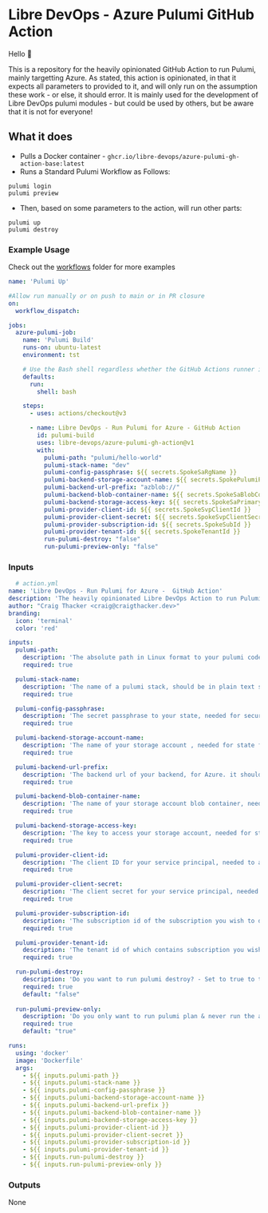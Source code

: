 # Libre DevOps - Azure Pulumi GitHub Action

Hello :wave:

This is a repository for the heavily opinionated GitHub Action to run Pulumi, mainly targetting Azure. As stated, this action is opinionated, in that it expects all parameters to provided to it, and will only run on the assumption these work - or else, it should error.  It is mainly used for the development of Libre DevOps pulumi modules - but could be used by others, but be aware that it is not for everyone!

## What it does

- Pulls a Docker container - `ghcr.io/libre-devops/azure-pulumi-gh-action-base:latest`
- Runs a Standard Pulumi Workflow as Follows:
```shell
pulumi login
pulumi preview
``` 

- Then, based on some parameters to the action, will run other parts:
```shell
pulumi up
pulumi destroy
```

### Example Usage

Check out the [workflows](https://github.com/libre-devops/azure-pulumi-gh-action/tree/main/.github/workflows) folder for more examples

```yaml
name: 'Pulumi Up'

#Allow run manually or on push to main or in PR closure
on:
  workflow_dispatch:

jobs:
  azure-pulumi-job:
    name: 'Pulumi Build'
    runs-on: ubuntu-latest
    environment: tst

    # Use the Bash shell regardless whether the GitHub Actions runner is ubuntu-latest, macos-latest, or windows-latest
    defaults:
      run:
        shell: bash

    steps:
      - uses: actions/checkout@v3

      - name: Libre DevOps - Run Pulumi for Azure - GitHub Action
        id: pulumi-build
        uses: libre-devops/azure-pulumi-gh-action@v1
        with:
          pulumi-path: "pulumi/hello-world"
          pulumi-stack-name: "dev"
          pulumi-config-passphrase: ${{ secrets.SpokeSaRgName }}
          pulumi-backend-storage-account-name: ${{ secrets.SpokePulumiPassphrase }}
          pulumi-backend-url-prefix: "azblob://"
          pulumi-backend-blob-container-name: ${{ secrets.SpokeSaBlobContainerName }}
          pulumi-backend-storage-access-key: ${{ secrets.SpokeSaPrimaryKey }}
          pulumi-provider-client-id: ${{ secrets.SpokeSvpClientId }}
          pulumi-provider-client-secret: ${{ secrets.SpokeSvpClientSecret }}
          pulumi-provider-subscription-id: ${{ secrets.SpokeSubId }}
          pulumi-provider-tenant-id: ${{ secrets.SpokeTenantId }}
          run-pulumi-destroy: "false"
          run-pulumi-preview-only: "false"

```


### Inputs

```yaml
  # action.yml
name: 'Libre DevOps - Run Pulumi for Azure -  GitHub Action'
description: 'The heavily opinionated Libre DevOps Action to run Pulumi in Azure.'
author: "Craig Thacker <craig@craigthacker.dev>"
branding:
  icon: 'terminal'
  color: 'red'

inputs:
  pulumi-path:
    description: 'The absolute path in Linux format to your pulumi code'
    required: true

  pulumi-stack-name:
    description: 'The name of a pulumi stack, should be in plain text string'
    required: true

  pulumi-config-passphrase:
    description: 'The secret passphrase to your state, needed for security'
    required: true

  pulumi-backend-storage-account-name:
    description: 'The name of your storage account , needed for state file storage'
    required: true

  pulumi-backend-url-prefix:
    description: 'The backend url of your backend, for Azure. it should be azblob:// needed for state file storage'
    required: true

  pulumi-backend-blob-container-name:
    description: 'The name of your storage account blob container, needed for state file storage'
    required: true

  pulumi-backend-storage-access-key:
    description: 'The key to access your storage account, needed for state file storage'
    required: true

  pulumi-provider-client-id:
    description: 'The client ID for your service principal, needed to authenticate to your tenant'
    required: true

  pulumi-provider-client-secret:
    description: 'The client secret for your service principal, needed to authenticate to your tenant'
    required: true

  pulumi-provider-subscription-id:
    description: 'The subscription id of the subscription you wish to deploy to, needed to authenticate to your tenant'
    required: true

  pulumi-provider-tenant-id:
    description: 'The tenant id of which contains subscription you wish to deploy to, needed to authenticate to your tenant'
    required: true

  run-pulumi-destroy:
    description: 'Do you want to run pulumi destroy? - Set to true to trigger pulumi plan -destroy'
    required: true
    default: "false"
    
  run-pulumi-preview-only:
    description: 'Do you only want to run pulumi plan & never run the apply or apply destroy? - Set to true to trigger pulumi plan only.'
    required: true
    default: "true"

runs:
  using: 'docker'
  image: 'Dockerfile'
  args:
    - ${{ inputs.pulumi-path }}
    - ${{ inputs.pulumi-stack-name }}
    - ${{ inputs.pulumi-config-passphrase }}
    - ${{ inputs.pulumi-backend-storage-account-name }}
    - ${{ inputs.pulumi-backend-url-prefix }}
    - ${{ inputs.pulumi-backend-blob-container-name }}
    - ${{ inputs.pulumi-backend-storage-access-key }}
    - ${{ inputs.pulumi-provider-client-id }}
    - ${{ inputs.pulumi-provider-client-secret }}
    - ${{ inputs.pulumi-provider-subscription-id }}
    - ${{ inputs.pulumi-provider-tenant-id }}
    - ${{ inputs.run-pulumi-destroy }}
    - ${{ inputs.run-pulumi-preview-only }}
```

### Outputs

None
